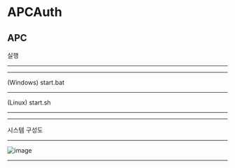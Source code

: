 # APCAuth
APC
---

실행

---

---

(Windows) start.bat

---

(Linux) start.sh 

---

---

시스템 구성도

---

![image](https://github.com/Korjw/APCAuth/assets/93375024/cc03c2e7-edc9-4fad-9ae8-e7e2a664b830)

---
